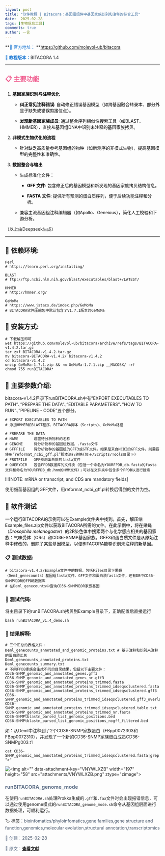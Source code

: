 ```yaml
---
layout: post
title: "软件教程 | Bitacora：基因组组件中基因家族识别和注释的综合工具"
date:  2025-02-28
tags: [生物信息工具]
comments: true
author: 一言
---
```


**<span style="color: rgb(25, 118, 210)">📅 官方地址：</span> **https://github.com/molevol-ub/bitacora

**<span style="color: rgb(25, 118, 210)">🔬 教程版本：</span>**<span style="color: rgb(31, 35, 40)"><span style="background-color: rgb(255, 255, 255)">BITACORA 1.4</span></span>

***

## <span style="color: rgb(240, 98, 146)">📋 主要功能</span>

1.  **<span style="color: rgb(0, 0, 0)">基因家族识别与注释优化</span>**

    *   **<span style="color: rgb(0, 0, 0)">纠正常见注释错误</span>**<span style="color: rgb(0, 0, 0)">: 自动修正错误基因模型（如跨基因融合转录本、部分外显子缺失或错误剪接位点）。</span>

    *   **<span style="color: rgb(0, 0, 0)">发现新基因家族成员</span>**<span style="color: rgb(0, 0, 0)">: 通过整合序列相似性搜索工具（如BLAST、HMMER），直接从基因组DNA中识别未注释的基因家族拷贝。</span>

2.  **<span style="color: rgb(0, 0, 0)">非模式生物优化的流程</span>**

    *   <span style="color: rgb(0, 0, 0)">针对缺乏高质量参考基因组的物种（如新测序的非模式生物），提高基因模型的完整性和准确性。</span>

3.  **<span style="color: rgb(0, 0, 0)">数据整合与输出</span>**

    *   <span style="color: rgb(0, 0, 0)">生成标准化文件：</span>

        *   **<span style="color: rgb(0, 0, 0)">GFF 文件</span>**<span style="color: rgb(0, 0, 0)">: 包含修正后的基因模型和新发现的基因家族拷贝结构信息。</span>

        *   **<span style="color: rgb(0, 0, 0)">FASTA 文件</span>**<span style="color: rgb(0, 0, 0)">: 提供所有预测的蛋白质序列，便于后续功能注释和分析。</span>

    * <span style="color: rgb(0, 0, 0)">兼容主流基因组注释编辑器（如Apollo、Geneious），简化人工校验和下游分析。</span>

（以上由Deepseek生成）

***

## 🔧 依赖环境:

```
Perl
# https://learn.perl.org/installing/

BLAST
# ftp://ftp.ncbi.nlm.nih.gov/blast/executables/blast+/LATEST/

HMMER
# http://hmmer.org/

GeMoMa
# https://www.jstacs.de/index.php/GeMoMa
# BITACORA软件压缩包中默认包含了V1.7.1版本的GeMoMa
```

## 🧷 安装方式:

```
# 下载解压即可
wet https://github.com/molevol-ub/bitacora/archive/refs/tags/BITACORA-v1.4.2.tar.gz
tar zxf BITACORA-v1.4.2.tar.gz
mv bitacora-BITACORA-v1.4.2/ bitacora-v1.4.2
cd bitacora-v1.4.2
unzip GeMoMa-1.7.1.zip && rm GeMoMa-1.7.1.zip __MACOSX/ -rf
chmod 755 runBITACORA*
```

## 🚩 主要参数介绍:

bitacora-v1.4.2目录下runBITACORA.sh中有”EXPORT EXECUTABLES TO PATH”、”PREPARE THE DATA”、”EDITABLE PARAMETERS”、”HOW TO RUN”、”PIPELINE - CODE”五个部分。

```
# EXPORT EXECUTABLES TO PATH
# 添加HMMER和BLAST程序、BITACORA脚本（Scripts）、GeMoMa路径

# PREPARE THE DATA
# NAME       设置待分析物种的名称
# GENOME     待分析物种的基因组数据，.fasta文件
# GFFFILE    待分析物种的基因组的GFF3或GTF文件。如果是来自NCBI的GFF文件，则需要使用“reformat_ncbi_gff.pl”脚本进行转换(位于/Scripts/Tools目录下)
# PROTFILE   GFF预测蛋白质的fasta文件
# QUERYDIR   包含FPDB数据库的文件夹（包括一个命名为YOURFPDB_db.fasta的fasta文件和命名为YOURFPDB_db.hmm的HMM文件）；可以在文件夹中包含多个FPDB以进行搜索
```

<span style="color: rgb(31, 35, 40)"><span style="background-color: rgb(255, 255, 255)">!!![NOTE: mRNA or transcript, and CDS are mandatory fields]</span></span>

使用细菌基因组的GFF文件，用reformat\_ncbi\_gff.pl转换后得到的文件为空。

## 📰 软件测试

<span style="color: rgb(0, 0, 0)"><span style="background-color: var(--color-background-soft)">一个运行BITACORA的示例可以在Example文件夹中找到。首先，解压缩Example_files.zip文件以获取BITACORA所需的文件。在此示例中，将在果蝇（*Drosophila melanogaster*）的2R染色体中搜索两个与化学感应相关的基因家族：气味受体（ORs）和CD36-SNMP基因家族。GFF3和蛋白质文件是从原始注释中修改的，删除了某些基因模型，以便BITACORA能够识别未注释的新基因。</span></span>

### 📋 测试数据:

```
# bitacora-v1.4.2/Example文件中的数据，包括Files目录下果蝇（Deml_genecounts）基因组fasta文件、GFF文件和蛋白质fasta文件，还有DB中CD36-SNMP和OR的FPDB数据库
# 在Deml_genecounts中查询CD36-SNMP和OR家族基因
```

### 📑 测试代码:

将主目录下的runBITACORA.sh拷贝到Example目录下，正确配置后直接运行

```
bash runBITACORA_v1.4_demo.sh
```

### 📣 结果解释:

```
# 三个汇总的表格文件：
Deml_genecounts_annotated_and_genomic_proteins.txt # 基于注释和识别未注释的蛋白质汇总
Deml_genecounts_annotated_proteins.txt
Deml_genecounts_summary.txt
# 不同FPDB家族会生成不同的目录结果，包括以下主要文件：
CD36-SNMP_genomic_and_annotated_genes.gff3
CD36-SNMP_genomic_and_annotated_genes_nr.gff3
CD36-SNMP_genomic_and_annotated_proteins_trimmed.fasta
CD36-SNMP_genomic_and_annotated_proteins_trimmed_idseqsclustered.fasta
CD36-SNMP_genomic_and_annotated_proteins_trimmed_idseqsclustered.gff3
CD36-SNMP_genomic_and_annotated_proteins_trimmed_idseqsclustered.gff3_overlapping_genes.txt
CD36-SNMP_genomic_and_annotated_proteins_trimmed_idseqsclustered_table.txt
CD36-SNMP_genomic_and_annotated_proteins_trimmed_nr.fasta
CD36-SNMPtblastn_parsed_list_genomic_positions.bed
CD36-SNMPtblastn_parsed_list_genomic_positions_nogff_filtered.bed
```

如：从Deml中注释到了2个CD36-SNMP家族蛋白（FBpp0072303和FBpp0072310），并发现了一个新的CD36-SNMP家族蛋白成员CD36-SNMPg003.t1

```
cat CD36-SNMP_genomic_and_annotated_proteins_trimmed_idseqsclustered.fasta|grep ">"
```

![\<img alt="" data-attachment-key="VNYWLXZB" width="197" height="58" src="attachments/VNYWLXZB.png" ztype="zimage">](attachments/VNYWLXZB.png)

### <span style="color: rgb(100, 116, 139)">runBITACORA_genome_mode

在使用`runBITACORA.sh`处理Prokka生成的`.gff`和`.faa`文件时会出现报错信息，可以通过使用genome模式的`runBITACORA_genome_mode.sh`命令从基因组层面进行数据处理，可顺利运行。

🏷️ 标签：</span><span style="color: rgb(71, 85, 105)">bioinfomatics/phyloinfomatics,gene families,gene structure and function,genomics,molecular evolution,structural annotation,transcriptomics</span>

<span style="color: rgb(100, 116, 139)">📅 创建：</span><span style="color: rgb(71, 85, 105)">2025-02-28</span>

<span style="color: rgb(100, 116, 139)">🔗 原文：</span>**<span style="color: rgb(37, 99, 235)"><a href="https://doi.org/10.1111/1755-0998.13202">查看文献</a></span>**